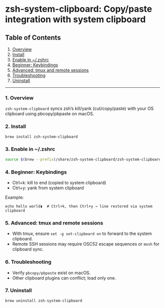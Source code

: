 # zsh-system-clipboard: Copy/paste integration with system clipboard

## Table of Contents

1. [Overview](#1-overview)
2. [Install](#2-install)
3. [Enable in ~/.zshrc](#3-enable-in-zshrc)
4. [Beginner: Keybindings](#4-beginner-keybindings)
5. [Advanced: tmux and remote sessions](#5-advanced-tmux-and-remote-sessions)
6. [Troubleshooting](#6-troubleshooting)
7. [Uninstall](#7-uninstall)

-----

### 1\. Overview

`zsh-system-clipboard` syncs zsh’s kill/yank (cut/copy/paste) with your OS clipboard using pbcopy/pbpaste on macOS.

### 2\. Install

```bash
brew install zsh-system-clipboard
```

### 3\. Enable in ~/.zshrc

```zsh
source $(brew --prefix)/share/zsh-system-clipboard/zsh-system-clipboard.zsh
```

### 4\. Beginner: Keybindings

- Ctrl+k: kill to end (copied to system clipboard)
- Ctrl+y: yank from system clipboard

Example:

```text
echo hello world▮  # Ctrl+k, then Ctrl+y → line restored via system clipboard
```

### 5\. Advanced: tmux and remote sessions

- With tmux, ensure `set -g set-clipboard on` to forward to the system clipboard.
- Remote SSH sessions may require OSC52 escape sequences or `mosh` for clipboard sync.

### 6\. Troubleshooting

- Verify `pbcopy/pbpaste` exist on macOS.
- Other clipboard plugins can conflict; load only one.

### 7\. Uninstall

```bash
brew uninstall zsh-system-clipboard
```
